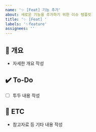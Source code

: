 ```yaml
---
name: '✨ [Feat] 기능 추가'
about: 새로운 기능을 추가하기 위한 이슈 템플릿
title: '✨ [Feat] '
labels: '✨feature'
assignees: ''
---
```


## 📝 개요

- 자세한 개요 작성

## ✔️ To-Do

- [ ] 투두 내용 작성

## 👀 ETC

- 참고자료 등 기타 내용 작성
